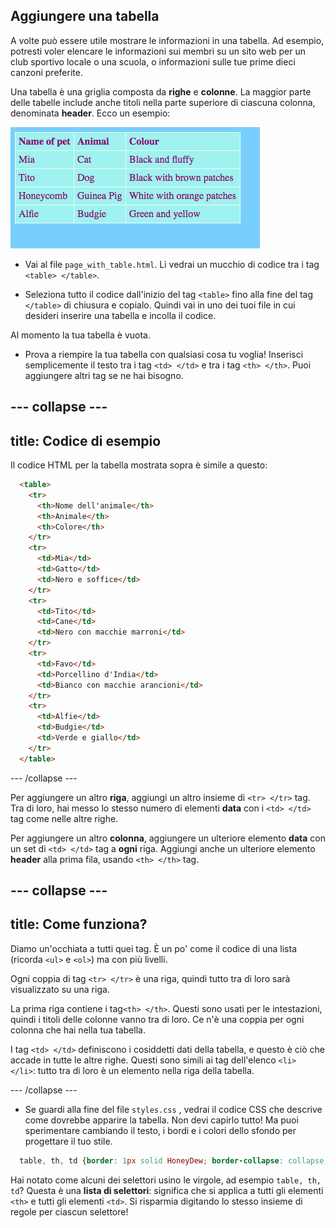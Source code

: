 ## Aggiungere una tabella

A volte può essere utile mostrare le informazioni in una tabella. Ad esempio, potresti voler elencare le informazioni sui membri su un sito web per un club sportivo locale o una scuola, o informazioni sulle tue prime dieci canzoni preferite.

Una tabella è una griglia composta da **righe** e **colonne**. La maggior parte delle tabelle include anche titoli nella parte superiore di ciascuna colonna, denominata **header**. Ecco un esempio:

![Esempio di informazioni in una tabella](images/egTableResult.png)

- Vai al file `page_with_table.html`. Lì vedrai un mucchio di codice tra i tag `<table> </table>`.

- Seleziona tutto il codice dall'inizio del tag `<table>` fino alla fine del tag `</table>` di chiusura e copialo. Quindi vai in uno dei tuoi file in cui desideri inserire una tabella e incolla il codice.

Al momento la tua tabella è vuota.

- Prova a riempire la tua tabella con qualsiasi cosa tu voglia! Inserisci semplicemente il testo tra i tag `<td> </td>` e tra i tag `<th> </th>`. Puoi aggiungere altri tag se ne hai bisogno.

## \--- collapse \---

## title: Codice di esempio

Il codice HTML per la tabella mostrata sopra è simile a questo:

```html
  <table>
    <tr>
      <th>Nome dell'animale</th>
      <th>Animale</th>
      <th>Colore</th>
    </tr>
    <tr>
      <td>Mia</td>
      <td>Gatto</td>
      <td>Nero e soffice</td>
    </tr>
    <tr>
      <td>Tito</td>
      <td>Cane</td>
      <td>Nero con macchie marroni</td>
    </tr>
    <tr>
      <td>Favo</td>
      <td>Porcellino d'India</td>
      <td>Bianco con macchie arancioni</td>
    </tr>
    <tr>
      <td>Alfie</td>
      <td>Budgie</td>
      <td>Verde e giallo</td>
    </tr>
  </table>
```

\--- /collapse \---

Per aggiungere un altro **riga**, aggiungi un altro insieme di `<tr> </tr>` tag. Tra di loro, hai messo lo stesso numero di elementi **data** con i `<td> </td>` tag come nelle altre righe.

Per aggiungere un altro **colonna**, aggiungere un ulteriore elemento **data** con un set di `<td> </td>` tag a **ogni** riga. Aggiungi anche un ulteriore elemento **header** alla prima fila, usando `<th> </th>` tag.

## \--- collapse \---

## title: Come funziona?

Diamo un'occhiata a tutti quei tag. È un po' come il codice di una lista (ricorda `<ul>` e `<ol>`) ma con più livelli.

Ogni coppia di tag `<tr> </tr>` è una riga, quindi tutto tra di loro sarà visualizzato su una riga.

La prima riga contiene i tag`<th> </th>`. Questi sono usati per le intestazioni, quindi i titoli delle colonne vanno tra di loro. Ce n'è una coppia per ogni colonna che hai nella tua tabella.

I tag `<td> </td>` definiscono i cosiddetti dati della tabella, e questo è ciò che accade in tutte le altre righe. Questi sono simili ai tag dell'elenco `<li> </li>`: tutto tra di loro è un elemento nella riga della tabella.

\--- /collapse \---

- Se guardi alla fine del file `styles.css` , vedrai il codice CSS che descrive come dovrebbe apparire la tabella. Non devi capirlo tutto! Ma puoi sperimentare cambiando il testo, i bordi e i colori dello sfondo per progettare il tuo stile.

```css
  table, th, td {border: 1px solid HoneyDew; border-collapse: collapse; } tr {background-color: PaleTurquoise; } th, td {vertical-align: top; imbottitura: 5px; allineamento del testo: a sinistra; } th {colore: viola; } td {color: purple; }
```

Hai notato come alcuni dei selettori usino le virgole, ad esempio `table, th, td`? Questa è una **lista di selettori**: significa che si applica a tutti gli elementi `<th>` e tutti gli elementi `<td>`. Si risparmia digitando lo stesso insieme di regole per ciascun selettore!